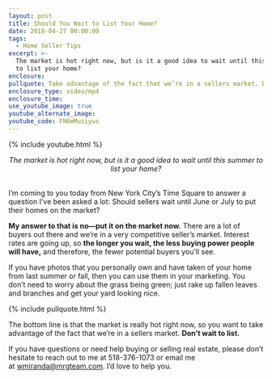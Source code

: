 ```yaml
---
layout: post
title: Should You Wait to List Your Home?
date: 2018-04-27 00:00:00
tags:
  - Home Seller Tips
excerpt: >-
  The market is hot right now, but is it a good idea to wait until this summer
  to list your home?
enclosure:
pullquote: Take advantage of the fact that we’re in a sellers market. Don’t wait to list.
enclosure_type: video/mp4
enclosure_time:
use_youtube_image: true
youtube_alternate_image:
youtube_code: FN6mMuziyus
---
```


{% include youtube.html %}

<center><em>The market is hot right now, but is it a good idea to wait until this summer to list your home?</em></center>

<center>&nbsp;</center>

I’m coming to you today from New York City’s Time Square to answer a question I’ve been asked a lot: Should sellers wait until June or July to put their homes on the market?

**My answer to that is no—put it on the market now.** There are a lot of buyers out there and we’re in a very competitive seller’s market. Interest rates are going up, so **the longer you wait, the less buying power people will have,** and therefore, the fewer potential buyers you’ll see.

If you have photos that you personally own and have taken of your home from last summer or fall, then you can use them in your marketing. You don’t need to worry about the grass being green; just rake up fallen leaves and branches and get your yard looking nice.

{% include pullquote.html %}

The bottom line is that the market is really hot right now, so you want to take advantage of the fact that we’re in a sellers market. **Don’t wait to list.**

If you have questions or need help buying or selling real estate, please don’t hesitate to reach out to me at 518-376-1073 or email me at&nbsp;[wmiranda@mrgteam.com](mailto:wmiranda@mrgteam.com). I’d love to help you.